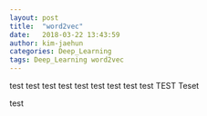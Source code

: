 ```yaml
---
layout: post
title:  "word2vec"
date:   2018-03-22 13:43:59
author: kim-jaehun
categories: Deep_Learning
tags: Deep_Learning word2vec
---
```


test
test
test
test
test
test
test
test
test
TEST
Teset

test
